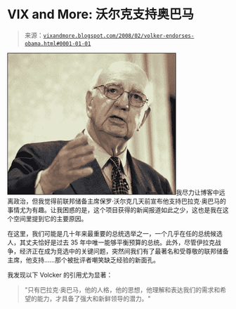 <!--yml

category: 未分类

date: 2024-05-18 18:44:55

-->

# VIX and More: 沃尔克支持奥巴马

> 来源：[`vixandmore.blogspot.com/2008/02/volker-endorses-obama.html#0001-01-01`](http://vixandmore.blogspot.com/2008/02/volker-endorses-obama.html#0001-01-01)

![](img/0a82e4c60c516533685ceae6c6bdb078.png)我尽力让博客中远离政治，但我觉得前联邦储备主席保罗·沃尔克几天前宣布他支持巴拉克·奥巴马的事情尤为有趣。让我困惑的是，这个项目获得的新闻报道如此之少，这也是我在这个空间里提到它的主要原因。

在这里，我们可能是几十年来最重要的总统选举之一，一个几乎在任的总统候选人，其丈夫恰好是过去 35 年中唯一能够平衡预算的总统。此外，尽管伊拉克战争，经济正在成为竞选中的关键问题，突然间我们有了最著名和受尊敬的联邦储备主席，他支持……那个被批评者嘲笑缺乏经验的新面孔。

我发现以下 Volcker 的引用尤为显著：

> "只有巴拉克·奥巴马，他的人格，他的思想，他理解和表达我们的需求和希望的能力，才具备了强大和新鲜领导的潜力。"
